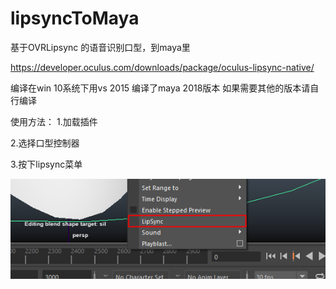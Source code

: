 # lipsyncToMaya

基于OVRLipsync 的语音识别口型，到maya里

https://developer.oculus.com/downloads/package/oculus-lipsync-native/

编译在win 10系统下用vs 2015 编译了maya 2018版本
如果需要其他的版本请自行编译



使用方法：
  1.加载插件
  
  2.选择口型控制器
  
  3.按下lipsync菜单
  
  ![image](https://github.com/ghostZZZZZZZ/lipsyncToMaya/blob/main/image/9396AB67-5E2E-47ff-ADD1-D5F854AB7565.png)
  
